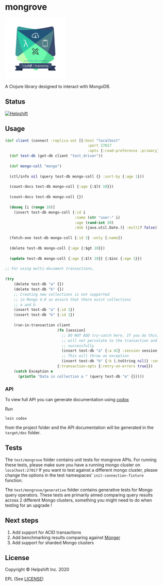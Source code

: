 # mongrove

<img src="helpshift-logo.png" alt="drawing" width="200" height="200"/>

A Clojure library designed to interact with MongoDB.

## Status

[![Helpshift](https://circleci.com/gh/helpshift/mongrove.svg?style=shield)](https://circleci.com/gh/helpshift/mongrove)

## Usage

```clojure
(def client (connect :replica-set [{:host "localhost"
                                      :port 27017
                                      :opts {:read-preference :primary}}]))
  (def test-db (get-db client "test_driver"))

  (def mongo-coll "mongo")

  (ctl/info nil (query test-db mongo-coll {} :sort-by {:age 1}))

  (count-docs test-db mongo-coll {:age {:$lt 10}})

  (count-docs test-db mongo-coll {})

  (doseq [i (range 10)]
    (insert test-db mongo-coll {:id i
                                :name (str "user-" i)
                                :age (rand-int 20)
                                :dob (java.util.Date.)} :multi? false))

  (fetch-one test-db mongo-coll {:id 3} :only [:name])

  (delete test-db mongo-coll {:age {:$gt 10}})

  (update test-db mongo-coll {:age {:$lt 10}} {:$inc {:age 1}})

;; For using multi-document transactions,

(try
    (delete test-db "a" {})
    (delete test-db "b" {})
    ;; Creating new collections is not supported
    ;; in Mongo 4.0 so ensure that there exist collections
    ;; a and b
    (insert test-db "a" {:id 1})
    (insert test-db "b" {:id 1})

    (run-in-transaction client
                        (fn [session]
                          ;; DO NOT ADD try-catch here. If you do this, exceptions
                          ;; will not percolate to the transaction and it will get committed
                          ;; successfully
                          (insert test-db "a" {:a 42} :session session)
                          ;; This will throw an exception
                          (insert test-db "b" {:b (.toString nil)} :session session))
                        {:transaction-opts {:retry-on-errors true}})
    (catch Exception e
      (println "Data in collection a " (query test-db "a" {}))))
```

### API

To view full API you can generate documentation using [codox](https://github.com/weavejester/codox)

Run

```shell
lein codox
```
from the project folder and the API documentation will be generated in the `target/doc` folder.

## Tests

The `test/mongrove` folder contains unit tests for mongrove APIs. For running these tests, please make sure you have a running mongo cluster on `localhost:27017`
If you want to test against a different mongo cluster, please change the options in the test namespaces' `init-connection-fixture` function.

The `test/mongrove/generative` folder contains generative tests for Mongo query operators. These tests are primarily aimed comparing query results across 2 different Mongo clusters, something you might need to do when testing for an upgrade !

## Next steps

1. Add support for ACID transactions
2. Add benchmarking results comparing against [Monger](https://github.com/michaelklishin/monger)
3. Add support for sharded Mongo clusters

## License

Copyright © Helpshift Inc. 2020

EPL (See [LICENSE](https://github.com/helpshift/mongrove/blob/master/LICENSE))
